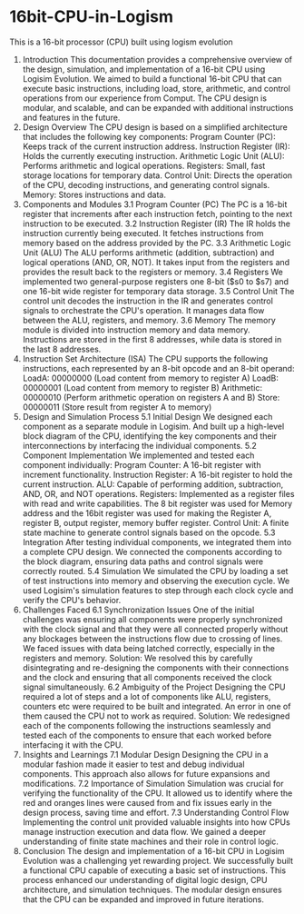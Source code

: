 # 16bit-CPU-in-Logism
This is a 16-bit processor (CPU) built using logism evolution
1. Introduction
This documentation provides a comprehensive overview of the design, simulation, and implementation of a 16-bit CPU using Logisim Evolution. We aimed to build a functional 16-bit CPU that can execute basic instructions, including load, store, arithmetic, and control operations from our experience from Comput. The CPU design is modular, and scalable, and can be expanded with additional instructions and features in the future.
2. Design Overview
The CPU design is based on a simplified architecture that includes the following key components:
Program Counter (PC): Keeps track of the current instruction address.
Instruction Register (IR): Holds the currently executing instruction.
Arithmetic Logic Unit (ALU): Performs arithmetic and logical operations.
Registers: Small, fast storage locations for temporary data.
Control Unit: Directs the operation of the CPU, decoding instructions, and generating control signals.
Memory: Stores instructions and data.
3. Components and Modules
3.1 Program Counter (PC)
The PC is a 16-bit register that increments after each instruction fetch, pointing to the next instruction to be executed.
3.2 Instruction Register (IR)
The IR holds the instruction currently being executed. It fetches instructions from memory based on the address provided by the PC.
3.3 Arithmetic Logic Unit (ALU)
The ALU performs arithmetic (addition, subtraction) and logical operations (AND, OR, NOT). It takes input from the registers and provides the result back to the registers or memory.
3.4 Registers
We implemented two general-purpose registers one 8-bit ($s0 to $s7) and one 16-bit wide register for temporary data storage. 
3.5 Control Unit
The control unit decodes the instruction in the IR and generates control signals to orchestrate the CPU's operation. It manages data flow between the ALU, registers, and memory.
3.6 Memory
The memory module is divided into instruction memory and data memory. Instructions are stored in the first 8 addresses, while data is stored in the last 8 addresses.
4. Instruction Set Architecture (ISA)
The CPU supports the following instructions, each represented by an 8-bit opcode and an 8-bit operand:
LoadA: 00000000 (Load content from memory to register A)
LoadB: 00000001 (Load content from memory to register B)
Arithmetic: 00000010 (Perform arithmetic operation on registers A and B)
Store: 00000011 (Store result from register A to memory)
5. Design and Simulation Process
5.1 Initial Design
We designed each component as a separate module in Logisim. And built up a high-level block diagram of the CPU, identifying the key components and their interconnections by interfacing the individual components.
5.2 Component Implementation
We implemented and tested each component individually:
Program Counter: A 16-bit register with increment functionality.
Instruction Register: A 16-bit register to hold the current instruction.
ALU: Capable of performing addition, subtraction, AND, OR, and NOT operations.
Registers: Implemented as a register files with read and write capabilities. The 8 bit register was used for Memory address and the 16bit register was used for making the Register A, register B, output register, memory buffer register.
Control Unit: A finite state machine to generate control signals based on the opcode.
5.3 Integration
After testing individual components, we integrated them into a complete CPU design. We connected the components according to the block diagram, ensuring data paths and control signals were correctly routed.
5.4 Simulation
We simulated the CPU by loading a set of test instructions into memory and observing the execution cycle. We used Logisim's simulation features to step through each clock cycle and verify the CPU's behavior.
6. Challenges Faced
6.1 Synchronization Issues
One of the initial challenges was ensuring all components were properly synchronized with the clock signal and that they were all connected properly without any blockages between the instructions flow due to crossing of lines. We faced issues with data being latched correctly, especially in the registers and memory.
Solution: We resolved this by carefully disintegrating and re-designing the components with their connections and the clock and ensuring that all components received the clock signal simultaneously.
 6.2 Ambiguity of the Project
Designing the CPU required a lot of steps and a lot of components like ALU, registers, counters etc were required to be built and integrated. An error in one of them caused the CPU not to work as required.
Solution: We redesigned each of the components following the instructions seamlessly and tested each of the components to ensure that each worked before interfacing it with the CPU.
7. Insights and Learnings
7.1 Modular Design
Designing the CPU in a modular fashion made it easier to test and debug individual components. This approach also allows for future expansions and modifications.
7.2 Importance of Simulation
Simulation was crucial for verifying the functionality of the CPU. It allowed us to identify where the red and oranges lines were caused from and fix issues early in the design process, saving time and effort.
7.3 Understanding Control Flow
Implementing the control unit provided valuable insights into how CPUs manage instruction execution and data flow. We gained a deeper understanding of finite state machines and their role in control logic.
8. Conclusion
The design and implementation of a 16-bit CPU in Logisim Evolution was a challenging yet rewarding project. We successfully built a functional CPU capable of executing a basic set of instructions. This process enhanced our understanding of digital logic design, CPU architecture, and simulation techniques. The modular design ensures that the CPU can be expanded and improved in future iterations.


